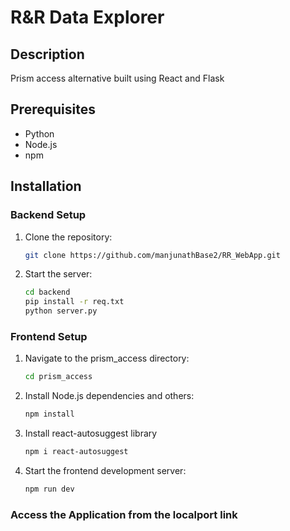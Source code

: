 # R&R Data Explorer

## Description
Prism access alternative built using React and Flask

## Prerequisites
- Python
- Node.js 
- npm



## Installation

### Backend Setup
1. Clone the repository:
   ```bash
   git clone https://github.com/manjunathBase2/RR_WebApp.git
2. Start the server:
   ```bash
   cd backend
   pip install -r req.txt
   python server.py
### Frontend Setup
1. Navigate to the prism_access directory:
   ```bash
   cd prism_access
2. Install Node.js dependencies and others:
   ```bash
   npm install
3. Install react-autosuggest library
   ```bash
   npm i react-autosuggest
3. Start the frontend development server:
   ```bash
   npm run dev

### Access the Application from the localport link

  

